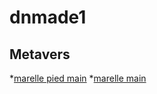 # dnmade1

## Metavers

*[marelle pied main](marelle_pieds-mains.html)
*[marelle main](marelle_pieds.html)

